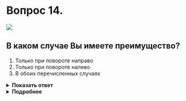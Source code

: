 # Вопрос 14.

![](https://s.drom.ru/i24228/pdd/tickets/2016/1543885599.jpg)

## В каком случае Вы имеете преимущество?

1. Только при повороте направо
2. Только при повороте налево
3. В обоих перечисленных случаях

<details>
<summary><b>Показать ответ</b></summary>
Правильный ответ: 3
</details>
<details>
<summary><b>Подробнее</b></summary>
Перекресток равнозначный. Водители между собой руководствуются «правилом правой руки», т. е. у кого помеха справа, тот и уступает. У Вас преимущество и при повороте направо и при повороте налево, т. е. в обоих перечисленных случаях.
(Пункт 13.11 ПДД).
</details>